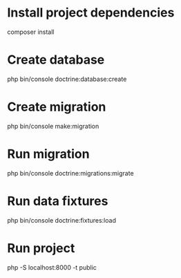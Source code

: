 # Install project dependencies
composer install

# Create database
php bin/console doctrine:database:create

# Create migration
php bin/console make:migration

# Run migration
php bin/console doctrine:migrations:migrate

# Run data fixtures
php bin/console doctrine:fixtures:load

# Run project
php -S localhost:8000 -t public
